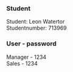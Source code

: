 ### Student
Student: Leon Watertor<br>
Studentnumber: 713969 

### User - password
Manager - 1234 <br>
Sales - 1234
